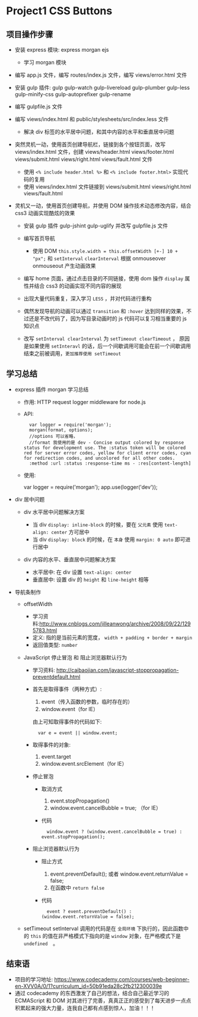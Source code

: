 # Project1 CSS Buttons

## 项目操作步骤

- 安装 express 模块: express morgan ejs

    - 学习 morgan 模块

- 编写 app.js 文件，编写 routes/index.js 文件，编写 views/error.html 文件
- 安装 gulp 插件: gulp gulp-watch gulp-livereload gulp-plumber gulp-less gulp-minify-css gulp-autoprefixer gulp-rename
- 编写 gulpfile.js 文件
- 编写 views/index.html 和 public/stylesheets/src/index.less 文件
    
    - 解决 div 标签的水平居中问题，和其中内容的水平和垂直居中问题

- 突然灵机一动，使用首页创建导航栏，链接到各个按钮页面，改写 views/index.html 文件，创建 views/header.html views/footer.html views/submit.html views/right.html views/fault.html 文件

    - 使用 `<% include header.html %>` 和 `<% include footer.html>` 实现代码的复用
    - 使用 views/index.html 文件链接到 views/submit.html views/right.html views/fault.html

- 灵机又一动，使用首页创建导航，并使用 DOM 操作技术动态修改内容，结合 css3 动画实现酷炫的效果
    
    - 安装 gulp 插件 gulp-jshint gulp-uglify 并改写 gulpfile.js 文件
    - 编写首页导航

        - 使用 DOM `this.style.width = this.offsetWidth [+-] 10 + "px";` 和 `setInterval` `clearInterval` 根据 onmouseover onmouseout 产生动画效果
        
    - 编写 home 页面，通过点击目录的不同链接，使用 dom 操作 `display` 属性并结合 css3 的动画实现不同内容的展现
    - 出现大量代码重复，深入学习 `LESS` ，并对代码进行重构
    - 偶然发现导航的动画可以通过 `transition` 和 `:hover` 达到同样的效果，不过还是不改代码了，因为写目录动画时的 js 代码可以复习相当重要的 js 知识点
    - 改写 `setInterval clearInterval` 为 `setTimeout clearTimeout` ， 原因是如果使用 `setInteravl` 的话，后一个间歇调用可能会在前一个间歇调用结束之前被调用，`更加推荐使用 setTimeout`
    
## 学习总结

- express 插件 morgan 学习总结

    - 作用: HTTP request logger middleware for node.js
    - API:
    
            var logger = require('morgan');
            morgan(format, options);  
            //options 可以省略，
            //format 我使用的是 dev - Concise output colored by response status for development use. The :status token will be colored red for server error codes, yellow for client error codes, cyan for redirection codes, and uncolored for all other codes.      
            :method :url :status :response-time ms - :res[content-length]
    
    - 使用:
    
        var logger = require('morgan');
        app.use(logger('dev'));
        
- div 居中问题

    - div 水平居中问题解决方案
    
        - 当 div `display: inline-block` 的时候，要在 `父元素` 使用 `text-align: center` 方可居中
        - 当 div `display: block` 的时候，在 `本身` 使用 `margin: 0 auto` 即可进行居中
        
    - div 内容的水平、垂直居中问题解决方案
    
        - 水平居中: 在 div 设置 `text-align: center`
        - 垂直居中: 设置 div 的 `height` 和 `line-height` 相等
        
- 导航条制作

    - offsetWidth 
        
        - 学习资料:<http://www.cnblogs.com/jilleanwong/archive/2008/09/22/1295783.html>
        - 定义: 指的是当前元素的宽度， `width + padding + border + margin`
        - 返回值类型: `number`
    
    - JavaScript 停止冒泡 和 阻止浏览器默认行为 
    
        - 学习资料: <http://caibaojian.com/javascript-stoppropagation-preventdefault.html>
        - 首先是取得事件（两种方式）:
        
            1. event（传入函数的参数，临时存在的）
            2. window.event（for IE）
            
            由上可知取得事件的代码如下:
            
                var e = event || window.event;
            
        - 取得事件的对象:
        
            1. event.target
            2. window.event.srcElement（for IE）
            
        - 停止冒泡
        
            - 取消方式
            
                1. event.stopPropagation()
                2. window.event.cancelBubble = true; （for IE）
        
            - 代码
            
                    window.event ? (window.event.cancelBubble = true) : event.stopPropagation();
                
        - 阻止浏览器默认行为
        
            - 阻止方式
            
                1. event.preventDefault(); 或者 window.event.returnValue = false;
                2. 在函数中 `return false`
            
            - 代码
            
                    event ? event.preventDefault() : (window.event.returnValue = false);
                
    - setTimeout setInterval 调用的代码是在 `全局环境` 下执行的，因此函数中的 `this` 的值在非严格模式下指向的是 `window` 对象，在严格模式下是　`undefined`　。    

## 结束语

- 项目的学习地址: <https://www.codecademy.com/courses/web-beginner-en-XVV0A/0/1?curriculum_id=50b91eda28c2fb212300039e>
- 通过 codecademy 的东西激发了自己的想法，结合自己最近学习的 ECMAScript 和 DOM 对其进行了完善，真真正正的感受到了每天进步一点点积累起来的强大力量，连我自己都有点感到惊人，加油！！！
